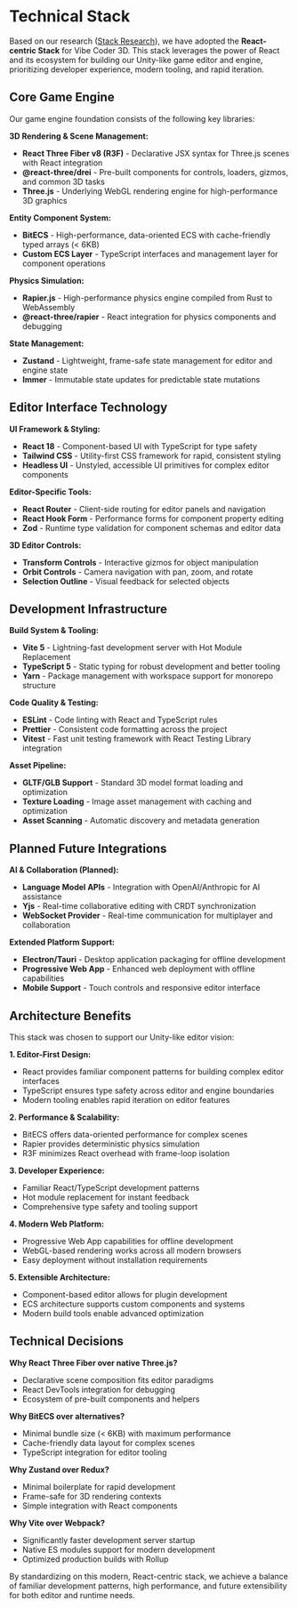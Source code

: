 # Technical Stack

Based on our research ([Stack Research](../research/3-8-stack-research.md)), we have adopted the **React-centric Stack** for Vibe Coder 3D. This stack leverages the power of React and its ecosystem for building our Unity-like game editor and engine, prioritizing developer experience, modern tooling, and rapid iteration.

## Core Game Engine

Our game engine foundation consists of the following key libraries:

**3D Rendering & Scene Management:**

- **React Three Fiber v8 (R3F)** - Declarative JSX syntax for Three.js scenes with React integration
- **@react-three/drei** - Pre-built components for controls, loaders, gizmos, and common 3D tasks
- **Three.js** - Underlying WebGL rendering engine for high-performance 3D graphics

**Entity Component System:**

- **BitECS** - High-performance, data-oriented ECS with cache-friendly typed arrays (< 6KB)
- **Custom ECS Layer** - TypeScript interfaces and management layer for component operations

**Physics Simulation:**

- **Rapier.js** - High-performance physics engine compiled from Rust to WebAssembly
- **@react-three/rapier** - React integration for physics components and debugging

**State Management:**

- **Zustand** - Lightweight, frame-safe state management for editor and engine state
- **Immer** - Immutable state updates for predictable state mutations

## Editor Interface Technology

**UI Framework & Styling:**

- **React 18** - Component-based UI with TypeScript for type safety
- **Tailwind CSS** - Utility-first CSS framework for rapid, consistent styling
- **Headless UI** - Unstyled, accessible UI primitives for complex editor components

**Editor-Specific Tools:**

- **React Router** - Client-side routing for editor panels and navigation
- **React Hook Form** - Performance forms for component property editing
- **Zod** - Runtime type validation for component schemas and editor data

**3D Editor Controls:**

- **Transform Controls** - Interactive gizmos for object manipulation
- **Orbit Controls** - Camera navigation with pan, zoom, and rotate
- **Selection Outline** - Visual feedback for selected objects

## Development Infrastructure

**Build System & Tooling:**

- **Vite 5** - Lightning-fast development server with Hot Module Replacement
- **TypeScript 5** - Static typing for robust development and better tooling
- **Yarn** - Package management with workspace support for monorepo structure

**Code Quality & Testing:**

- **ESLint** - Code linting with React and TypeScript rules
- **Prettier** - Consistent code formatting across the project
- **Vitest** - Fast unit testing framework with React Testing Library integration

**Asset Pipeline:**

- **GLTF/GLB Support** - Standard 3D model format loading and optimization
- **Texture Loading** - Image asset management with caching and optimization
- **Asset Scanning** - Automatic discovery and metadata generation

## Planned Future Integrations

**AI & Collaboration (Planned):**

- **Language Model APIs** - Integration with OpenAI/Anthropic for AI assistance
- **Yjs** - Real-time collaborative editing with CRDT synchronization
- **WebSocket Provider** - Real-time communication for multiplayer and collaboration

**Extended Platform Support:**

- **Electron/Tauri** - Desktop application packaging for offline development
- **Progressive Web App** - Enhanced web deployment with offline capabilities
- **Mobile Support** - Touch controls and responsive editor interface

## Architecture Benefits

This stack was chosen to support our Unity-like editor vision:

**1. Editor-First Design:**

- React provides familiar component patterns for building complex editor interfaces
- TypeScript ensures type safety across editor and engine boundaries
- Modern tooling enables rapid iteration on editor features

**2. Performance & Scalability:**

- BitECS offers data-oriented performance for complex scenes
- Rapier provides deterministic physics simulation
- R3F minimizes React overhead with frame-loop isolation

**3. Developer Experience:**

- Familiar React/TypeScript development patterns
- Hot module replacement for instant feedback
- Comprehensive type safety and tooling support

**4. Modern Web Platform:**

- Progressive Web App capabilities for offline development
- WebGL-based rendering works across all modern browsers
- Easy deployment without installation requirements

**5. Extensible Architecture:**

- Component-based editor allows for plugin development
- ECS architecture supports custom components and systems
- Modern build tools enable advanced optimization

## Technical Decisions

**Why React Three Fiber over native Three.js?**

- Declarative scene composition fits editor paradigms
- React DevTools integration for debugging
- Ecosystem of pre-built components and helpers

**Why BitECS over alternatives?**

- Minimal bundle size (< 6KB) with maximum performance
- Cache-friendly data layout for complex scenes
- TypeScript integration for editor tooling

**Why Zustand over Redux?**

- Minimal boilerplate for rapid development
- Frame-safe for 3D rendering contexts
- Simple integration with React components

**Why Vite over Webpack?**

- Significantly faster development server startup
- Native ES modules support for modern development
- Optimized production builds with Rollup

By standardizing on this modern, React-centric stack, we achieve a balance of familiar development patterns, high performance, and future extensibility for both editor and runtime needs.
